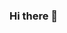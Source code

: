 ### Hi there 👋

<!--
**maxkess/maxkess** is a ✨ _special_ ✨ repository because its `README.md` (this file) appears on your GitHub profile.

Here are some ideas to get you started:

- 🔭 I’m currently working on my PhD at Stanford in Mechanical Engineering
- 💨 I’m currently learning about the climate and health impacts of methane emissions
- 😄 Pronouns: he/him/his
- Fun facts: I fold origami 🪭 and make short movies 🎥
